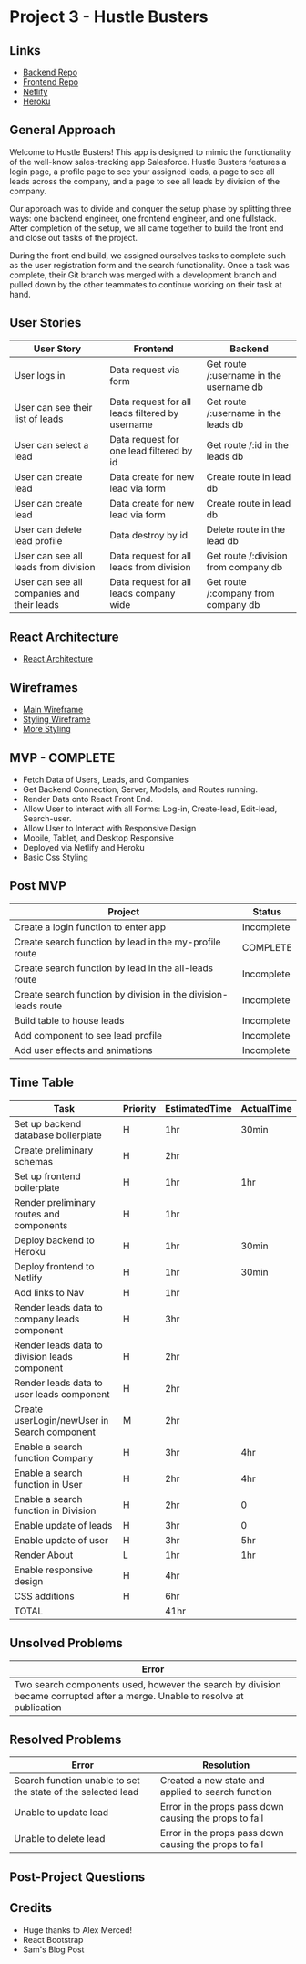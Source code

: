 # Project 3 - Hustle Busters

## Links

- [Backend Repo](https://github.com/gbarka2/be-hustle-busters)
- [Frontend Repo](https://github.com/gbarka2/fe-hustle-busters)
- [Netlify](https://hustlebusters.netlify.app/)
- [Heroku](https://hustle-busters.herokuapp.com/leads)

## General Approach

Welcome to Hustle Busters! This app is designed to mimic the functionality of the well-know sales-tracking app Salesforce. Hustle Busters features a login page, a profile page to see your assigned leads, a page to see all leads across the company, and a page to see all leads by division of the company.

Our approach was to divide and conquer the setup phase by splitting three ways: one backend engineer, one frontend engineer, and one fullstack. After completion of the setup, we all came together to build the front end and close out tasks of the project.

During the front end build, we assigned ourselves tasks to complete such as the user registration form and the search functionality. Once a task was complete, their Git branch was merged with a development branch and pulled down by the other teammates to continue working on their task at hand.

## User Stories

| User Story | Frontend | Backend |
|---|---|---|
| User logs in | Data request via form | Get route /:username in the username db |
| User can see their list of leads | Data request for all leads filtered by username | Get route /:username in the leads db |
| User can select a lead | Data request for one lead filtered by id | Get route /:id in the leads db |
| User can create lead | Data create for new lead via form | Create route in lead db |
| User can create lead | Data create for new lead via form | Create route in lead db |
| User can delete lead profile | Data destroy by id | Delete route in the lead db |
| User can see all leads from division | Data request for all leads from division | Get route /:division from company db |
| User can see all companies and their leads | Data request for all leads company wide | Get route /:company from company db |

## React Architecture

- [React Architecture](https://trello-attachments.s3.amazonaws.com/601c812215d67e7ea1fac187/601c8803a9931360b1832d5d/91e856d6ee4fee7f2524e48bb5b5f948/Snip20210205_3.png)

## Wireframes

- [Main Wireframe](https://xd.adobe.com/view/77902926-2061-4eeb-a597-df0772f90e7e-22c3/)
- [Styling Wireframe](https://trello-attachments.s3.amazonaws.com/601c812215d67e7ea1fac187/601c87fd93fa5145d09b1a3e/406960ba99effdfb3db1e4411910042a/Router_%E2%80%9C-%E2%80%9C.png)
- [More Styling](https://trello-attachments.s3.amazonaws.com/601c812215d67e7ea1fac187/601c87fd93fa5145d09b1a3e/a610761e8a7330ad181ee6c737aef2e6/Router_%E2%80%9C-user%E2%80%9D.png)


## MVP - COMPLETE

- Fetch Data of Users, Leads, and Companies
- Get Backend Connection, Server, Models, and Routes running.
- Render Data onto React Front End.
- Allow User to interact with all Forms: Log-in, Create-lead, Edit-lead, Search-user.
- Allow User to Interact with Responsive Design
- Mobile, Tablet, and Desktop Responsive
- Deployed via Netlify and Heroku
- Basic Css Styling


## Post MVP

| Project | Status |
|---|---|
| Create a login function to enter app | Incomplete |
| Create search function by lead in the my-profile route | COMPLETE | 
| Create search function by lead in the all-leads route | Incomplete |
| Create search function by division in the division-leads route | Incomplete |
| Build table to house leads | Incomplete |
| Add component to see lead profile | Incomplete |
| Add user effects and animations | Incomplete |

## Time Table

| Task | Priority | EstimatedTime | ActualTime |
|---|---|---|---|
| Set up backend database boilerplate | H | 1hr | 30min |
| Create preliminary schemas | H | 2hr |  |
| Set up frontend boilerplate | H | 1hr | 1hr |
| Render preliminary routes and components | H | 1hr |  |
| Deploy backend to Heroku | H | 1hr | 30min |
| Deploy frontend to Netlify | H | 1hr | 30min |
| Add links to Nav | H | 1hr |  |
| Render leads data to company leads component | H | 3hr |  |
| Render leads data to division leads component | H | 2hr |  |
| Render leads data to user leads component | H | 2hr |  |
| Create userLogin/newUser in Search component | M | 2hr |  |
| Enable a search function Company | H | 3hr | 4hr |
| Enable a search function in User | H | 2hr | 4hr |
| Enable a search function in Division | H | 2hr | 0 |
| Enable update of leads | H | 3hr | 0 |
| Enable update of user | H | 3hr | 5hr |
| Render About | L | 1hr | 1hr |
| Enable responsive design | H | 4hr |  |
| CSS additions | H | 6hr |  |
| TOTAL |  | 41hr |  |

## Unsolved Problems
|Error|
|---|
| Two search components used, however the search by division became corrupted after a merge. Unable to resolve at publication |

## Resolved Problems

| Error | Resolution |
|---|---|
| Search function unable to set the state of the selected lead | Created a new state and applied to search function |
| Unable to update lead | Error in the props pass down causing the props to fail |
| Unable to delete lead | Error in the props pass down causing the props to fail |

## Post-Project Questions

## Credits

- Huge thanks to Alex Merced!
- React Bootstrap
- Sam's Blog Post